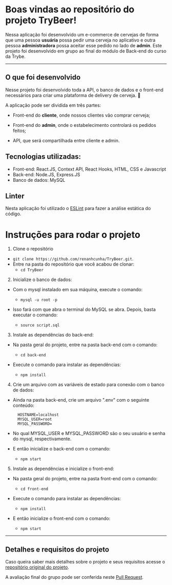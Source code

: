 # Boas vindas ao repositório do projeto TryBeer!

Nessa aplicação foi desenvolvido um e-commerce de cervejas de forma que uma pessoa **usuária** possa pedir uma cerveja no aplicativo e outra pessoa **administradora** possa aceitar esse pedido no lado de **admin**.
Este projeto foi desenvolvido em grupo ao final do módulo de Back-end do curso da Trybe.

---

## O que foi desenvolvido

Nesse projeto foi desenvolvido toda a API, o banco de dados e o front-end necessários para criar uma plataforma de delivery de cerveja. 🍻

A aplicação pode ser dividida em três partes:

- Front-end do **cliente**, onde nossos clientes vão comprar cerveja;

- Front-end do **admin**, onde o estabelecimento controlará os pedidos feitos;

- API, que será compartilhada entre cliente e admin.

## Tecnologias utilizadas:

- Front-end: React.JS, Context API, React Hooks, HTML, CSS e Javascript
- Back-end: Node.JS, Express.JS
- Banco de dados: MySQL


## Linter

Nesta aplicação foi utilizado o [ESLint](https://eslint.org/) para fazer a análise estática do código.

# Instruções para rodar o projeto

1. Clone o repositório

- `git clone https://github.com/renanhcunha/TryBeer.git`.
- Entre na pasta do repositório que você acabou de clonar:
  - `cd TryBeer`

2. Inicialize o banco de dados:

- Com o mysql instalado em sua máquina, execute o comando:

  - `mysql -u root -p`

- Isso fará com que abra o terminal do MySQL se abra. Depois, basta executar o comando:

  - `source script.sql`

3. Instale as dependências do back-end:

- Na pasta geral do projeto, entre na pasta back-end com o comando:

  - `cd back-end`

- Execute o comando para instalar as dependências:

  - `npm install`


4. Crie um arquivo com as variáveis de estado para conexão com o banco de dados:

- Ainda na pasta back-end, crie um arquivo ".env" com o seguinte conteúdo:

  ```
    HOSTNAME=localhost
    MYSQL_USER=root
    MYSQL_PASSWORD=
  ```

- No qual MYSQL_USER e MYSQL_PASSWORD são o seu usuário e senha do mysql, respectivamente.

- E então inicialize o back-end com o comando:

  - `npm start`

5. Instale as dependências e inicialize o front-end:

- Na pasta geral do projeto, entre na pasta front-end com o comando:

  - `cd front-end`

- Execute o comando para instalar as dependências:

  - `npm install`

- E então inicialize o front-end com o comando:

  - `npm start`
---

## Detalhes e requisitos do projeto

Caso queira saber mais detalhes sobre o projeto e seus requisitos  acesse o [repositório original do projeto](https://github.com/tryber/sd-06-trybeer).

A avaliação final do grupo pode ser conferida neste [Pull Request](https://github.com/tryber/sd-06-trybeer/pull/42).
